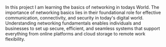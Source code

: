 In this project I am learning the basics of networking in todays World. The importance of networking basics lies in their foundational role for effective communication, connectivity, and security in today's digital world. Understanding networking fundamentals enables individuals and businesses to set up secure, efficient, and seamless systems that support everything from online platforms and cloud storage to remote work flexibility.